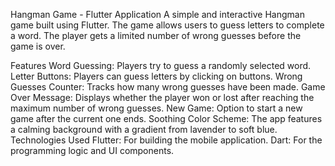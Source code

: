 Hangman Game - Flutter Application
A simple and interactive Hangman game built using Flutter. The game allows users to guess letters to complete a word. The player gets a limited number of wrong guesses before the game is over.

Features
Word Guessing: Players try to guess a randomly selected word.
Letter Buttons: Players can guess letters by clicking on buttons.
Wrong Guesses Counter: Tracks how many wrong guesses have been made.
Game Over Message: Displays whether the player won or lost after reaching the maximum number of wrong guesses.
New Game: Option to start a new game after the current one ends.
Soothing Color Scheme: The app features a calming background with a gradient from lavender to soft blue.
Technologies Used
Flutter: For building the mobile application.
Dart: For the programming logic and UI components.
